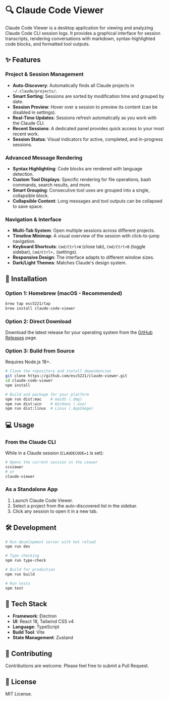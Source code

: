 # 🔍 Claude Code Viewer

Claude Code Viewer is a desktop application for viewing and analyzing Claude Code CLI session logs. It provides a graphical interface for session transcripts, rendering conversations with markdown, syntax-highlighted code blocks, and formatted tool outputs.

## ✨ Features

### Project & Session Management
- **Auto-Discovery**: Automatically finds all Claude projects in `~/.claude/projects/`.
- **Smart Sorting**: Sessions are sorted by modification time and grouped by date.
- **Session Preview**: Hover over a session to preview its content (can be disabled in settings).
- **Real-Time Updates**: Sessions refresh automatically as you work with the Claude CLI.
- **Recent Sessions**: A dedicated panel provides quick access to your most recent work.
- **Session Status**: Visual indicators for active, completed, and in-progress sessions.

### Advanced Message Rendering
- **Syntax Highlighting**: Code blocks are rendered with language detection.
- **Custom Tool Displays**: Specific rendering for file operations, bash commands, search results, and more.
- **Smart Grouping**: Consecutive tool uses are grouped into a single, collapsible block.
- **Collapsible Content**: Long messages and tool outputs can be collapsed to save space.

### Navigation & Interface
- **Multi-Tab System**: Open multiple sessions across different projects.
- **Timeline Minimap**: A visual overview of the session with click-to-jump navigation.
- **Keyboard Shortcuts**: `Cmd/Ctrl+W` (close tab), `Cmd/Ctrl+B` (toggle sidebar), `Cmd/Ctrl+,` (settings).
- **Responsive Design**: The interface adapts to different window sizes.
- **Dark/Light Themes**: Matches Claude's design system.

## 🚀 Installation

### Option 1: Homebrew (macOS - Recommended)
```bash
brew tap esc5221/tap
brew install claude-code-viewer
```

### Option 2: Direct Download
Download the latest release for your operating system from the [GitHub Releases](https://github.com/esc5221/claude-viewer/releases) page.

### Option 3: Build from Source
Requires Node.js 18+.

```bash
# Clone the repository and install dependencies
git clone https://github.com/esc5221/claude-viewer.git
cd claude-code-viewer
npm install

# Build and package for your platform
npm run dist:mac    # macOS (.dmg)
npm run dist:win    # Windows (.exe)
npm run dist:linux  # Linux (.AppImage)
```

## 💻 Usage

### From the Claude CLI
While in a Claude session (`CLAUDECODE=1` is set):
```bash
# Opens the current session in the viewer
ccviewer
# or
claude-viewer
```

### As a Standalone App
1.  Launch Claude Code Viewer.
2.  Select a project from the auto-discovered list in the sidebar.
3.  Click any session to open it in a new tab.

## 🛠️ Development

```bash
# Run development server with hot reload
npm run dev

# Type checking
npm run type-check

# Build for production
npm run build

# Run tests
npm test
```

## 🔧 Tech Stack

- **Framework**: Electron
- **UI**: React 18, Tailwind CSS v4
- **Language**: TypeScript
- **Build Tool**: Vite
- **State Management**: Zustand

## 🤝 Contributing

Contributions are welcome. Please feel free to submit a Pull Request.

## 📄 License

MIT License.